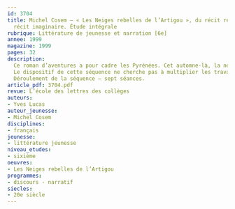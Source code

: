 ```yaml
---
id: 3704
title: Michel Cosem – « Les Neiges rebelles de l’Artigou », du récit réaliste au
  récit imaginaire. Étude intégrale 
rubrique: Littérature de jeunesse et narration [6e]
annee: 1999
magazine: 1999
pages: 32
description: 
  Ce roman d’aventures a pour cadre les Pyrénées. Cet automne-là, la neige a fait brutalement son apparition, elle est tombée en telle quantité que le village est coupé du monde. Pour les habitants éleveurs, c’est une catastrophe – il faut sauver les troupeaux bloqués sur les pâturages de l’Artigou. Pour le jeune Nicolas, c’est un drame – il faut sauver son poulain qui est en danger là-haut. Mais son père lui interdit d’accompagner le groupe d’hommes qui va partir dans la montagne…
  Le dispositif de cette séquence ne cherche pas à multiplier les travaux autour du roman, mais à prendre le texte comme terrain d’observation privilégié. Il s’agit, en effet, de dégager quelques procédés d’écriture et de composition marquants. L’articulation avec les outils de la langue – les procédés de mise en relief, d’expression du doute, par exemple – est présentée de manière que le lecteur soit mieux à même de juger les choix de l’écrivain, de voir comment il rend sensible l’atmosphère qui règne dans le village, donc de pénétrer de l’intérieur la vie des éleveurs de montagne. L’insertion de contes dans un récit à vocation réaliste amène, de la même façon, à s’interroger sur les liens qu’on peut établir entre ces histoires imaginaires et le reste de l’énoncé.
  Déroulement de la séquence – sept séances.
article_pdf: 3704.pdf
revue: L’école des lettres des collèges
auteurs:
- Yves Lucas
auteur_jeunesse:
- Michel Cosem
disciplines:
- français
jeunesse:
- littérature jeunesse
niveau_etudes:
- sixième
oeuvres:
- Les Neiges rebelles de l’Artigou
programmes:
- discours - narratif
siecles:
- 20e siècle
---
```

